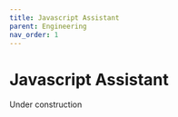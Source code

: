 ```yaml
---
title: Javascript Assistant
parent: Engineering
nav_order: 1
---
```


# Javascript Assistant

Under construction